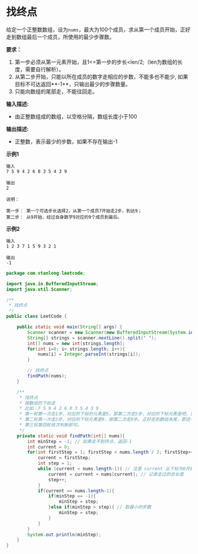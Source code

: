 # 找终点

给定一个正整数数组，设为`nums`，最大为100个成员，求从第一个成员开始，正好走到数组最后一个成员，所使用的最少步骤数。

**要求：**

1. 第一步必须从第一元素开始，且1<=第一步的步长<len/2;（len为数组的长度，需要自行解析）。
2. 从第二步开始，只能以所在成员的数字走相应的步数，不能多也不能少, 如果目标不可达返回**-1**，只输出最少的步骤数量。
3. 只能向数组的尾部走，不能往回走。

**输入描述:**

- 由正整数组成的数组，以空格分隔，数组长度小于100

**输出描述:**

- 正整数，表示最少的步数，如果不存在输出-1

**示例1**

```
输入
7 5 9 4 2 6 8 3 5 4 3 9

输出
2

说明：

第一步： 第一个可选步长选择2，从第一个成员7开始走2步，到达9；
第二步： 从9开始，经过自身数字9对应的9个成员到最后。
```

**示例2**

```
输入
1 2 3 7 1 5 9 3 2 1

输出
-1
```

```java
package com.stanlong.leetcode;

import java.io.BufferedInputStream;
import java.util.Scanner;

/**
 * 找终点
 */
public class LeetCode {

    public static void main(String[] args) {
        Scanner scanner = new Scanner(new BufferedInputStream(System.in));
        String[] strings = scanner.nextLine().split(" ");
        int[] nums = new int[strings.length];
        for(int i=0; i< strings.length; i++){
            nums[i] = Integer.parseInt(strings[i]);
        }

        // 找终点
        findPath(nums);
    }

    /**
     * 找终点
     * 按数组的下标走
     * 比如：7 5 9 4 2 6 8 3 5 4 3 9
     * 第一轮第一次走1步，对应的下标的元素是5，那第二次走5步，对应的下标元素是吧，第三次走8步，再走8步超过了数组的长度，所以不能继续走了。这个不行
     * 第二轮第一次走2步，对应的下标元素是9，那第二次走9步。正好走到数组末尾，即这一轮的走法是一个可行的答案
     * 第三轮第四轮依次判断即可。
     */
    private static void findPath(int[] nums){
        int minStep = -1; // 如果走不到终点，返回-1
        int current = 0;
        for(int firstStep = 1; firstStep < nums.length / 2; firstStep++){
            current = firstStep;
            int step = 1;
            while (current < nums.length-1){ // 注意 current 从下标为0开始
                current = current + nums[current]; // 记录走过的总长度
                step++;
            }
            if(current == nums.length-1){
                if(minStep == -1){
                    minStep = step;
                }else if(minStep > step){ // 取最小的步数
                    minStep = step;
                }
            }
        }
        System.out.println(minStep);
    }
}
```

